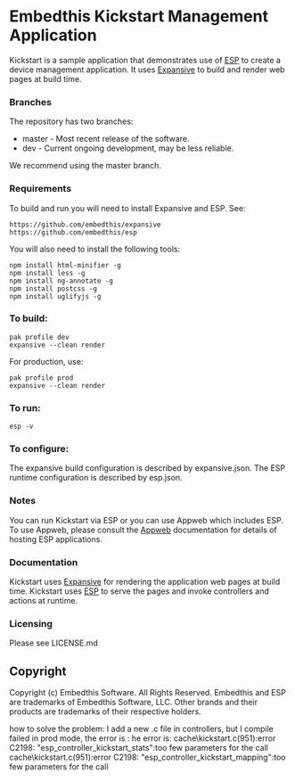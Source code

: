Embedthis Kickstart Management Application
===

Kickstart is a sample application that demonstrates use of [ESP](https://www.embedthis.com/esp) to create a device management application. It uses [Expansive](https://www.expansive.com) to build and render web pages at build time.

### Branches
The repository has two branches:

* master - Most recent release of the software.
* dev - Current ongoing development, may be less reliable.

We recommend using the master branch.

### Requirements

To build and run you will need to install Expansive and ESP. See:

    https://github.com/embedthis/expansive
    https://github.com/embedthis/esp

You will also need to install the following tools:

    npm install html-minifier -g
    npm install less -g
    npm install ng-annotate -g
    npm install postcss -g
    npm install uglifyjs -g

### To build:

    pak profile dev
    expansive --clean render

For production, use:

    pak profile prod
    expansive --clean render

### To run:
    esp -v

### To configure:

The expansive build configuration is described by expansive.json. The ESP runtime configuration is described by esp.json.

### Notes

You can run Kickstart via ESP or you can use Appweb which includes ESP. To use Appweb, please consult the [Appweb](https://www.embedthis.com/appweb) documentation for details of hosting ESP applications.

### Documentation

Kickstart uses [Expansive](https://www.embedthis.com/expansive) for rendering the application web pages at build time. Kickstart uses [ESP](https://www.embedthis.com/esp) to serve the pages and invoke controllers and actions at runtime.

### Licensing

Please see LICENSE.md

Copyright
---

Copyright (c) Embedthis Software. All Rights Reserved.  Embedthis and ESP are trademarks of Embedthis Software, LLC. Other brands and their products are trademarks of their respective holders.

how to solve the problem: I add a new .c file in controllers, but I compile failed in prod mode, the error is : he error is: cache\kickstart.c(951):error C2198: "esp_controller_kickstart_stats":too few parameters for the call
cache\kickstart.c(951):error C2198: "esp_controller_kickstart_mapping":too few parameters for the call
